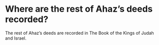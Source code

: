 # Where are the rest of Ahaz’s deeds recorded?

The rest of Ahaz’s deeds are recorded in The Book of the Kings of Judah and Israel.
